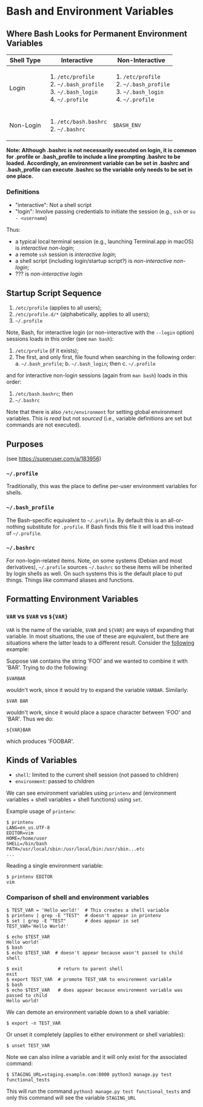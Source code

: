 Bash and Environment Variables
==============================

Where Bash Looks for Permanent Environment Variables
----------------------------------------------------

 Shell Type |      Interactive      |    Non-Interactive
------------|-----------------------|---------------------
Login       | <ol><li>`/etc/profile`</li><li>`~/.bash_profile`</li><li>`~/.bash_login`</li><li>`~/.profile`</li></ol>     | <ol><li>`/etc/profile`</li><li>`~/.bash_profile`</li><li>`~/.bash_login`</li><li>`~/.profile`</li></ol>
Non-Login   | <ol><li>`/etc/bash.bashrc`</li><li>`~/.bashrc`</li></ol> | `$BASH_ENV`


**Note: Although .bashrc is not necessarily executed on login, it is common for .profile or .bash_profile to include a line prompting
.bashrc to be loaded. Accordingly, an environment variable can be set in .bashrc and .bash_profile can execute .bashrc so the variable
only needs to be set in one place.**

### Definitions ###

- "interactive": Not a shell script
- "login": Involve passing credentials to initiate the session (e.g., `ssh` or `su - <username`)

Thus:
- a typical local terminal session (e.g., launching Terminal.app in macOS) is *interactive* *non-login*;
- a remote `ssh` session is *interactive* *login*;
- a shell script (including login/startup script?) is *non-interactive* *non-login*;
- ??? is *non-interactive* *login*

Startup Script Sequence
-----------------------
1. `/etc/profile` (applies to all users);
2. `/etc/profile.d/*` (alphabetically, applies to all users);
3. `~/.profile`

Note, Bash, for interactive login (or non-interactive with the `--login` option) sessions loads in this order (see 
`man bash`):

1. `/etc/profile` (if it exists);
2. The first, and only first, file found when searching in the following order:
  a. `~/.bash_profile`;
  b. `~/.bash_login`; then
  c. `~/.profile`

and for interactive non-login sessions (again from `man bash`) loads in this order:

1. `/etc/bash.bashrc`; then
2. `~/.bashrc`

Note that there is also `/etc/environment` for setting global environment variables. This is *read* but not *sourced*
(i.e., variable definitions are set but commands are not executed).

Purposes
--------
(see <https://superuser.com/a/183956>)

### `~/.profile` ###
Traditionally, this was the place to define per-user environment variables for shells.

### `~/.bash_profile` ###
The Bash-specific equivalent to `~/.profile`. By default this is an all-or-nothing substitute for `.profile`. If Bash
finds this file it will load this instead of `~/.profile`.

### `~/.bashrc` ###
For non-login-related items. Note, on some systems (Debian and most derivatives), `~/.profile` sources `~/.bashrc` so these
items will be inherited by login shells as well. On such systems this is the default place to put things. Things like
command aliases and functions.

Formatting Environment Variables
--------------------------------

### `VAR` vs `$VAR` vs `${VAR}` ###

`VAR` is the name of the variable, `$VAR` and `${VAR}` are ways of expanding that variable. In most situations, the use of these are
equivalent, but there are situations where the latter leads to a different result. Consider the [following][link01] example:

Suppose `VAR` contains the string 'FOO' and we wanted to combine it with 'BAR'. Trying to do the following:
```
$VARBAR
```
wouldn't work, since it would try to expand the variable `VARBAR`. Similarly:
```
$VAR BAR
```
wouldn't work, since it would place a space character between 'FOO' and 'BAR'. Thus we do:
```
${VAR}BAR
```
which produces 'FOOBAR'.

Kinds of Variables
------------------

- `shell`: limited to the current shell session (not passed to children)
- `environment`: passed to children

We can see environment variables using `printenv` and (environment variables + shell variables + shell functions) using `set`.

Example usage of `printenv`:
```console
$ printenv
LANG=en_us.UTF-8
EDITOR=vim
HOME=/home/user
SHELL=/bin/bash
PATH=/usr/local/sbin:/usr/local/bin:/usr/sbin...etc
...
```

Reading a single environment variable:
```console
$ printenv EDITOR
vim
```

### Comparison of shell and environment variables ###

```console
$ TEST_VAR = 'Hello world!'  # This creates a shell variable
$ printenv | grep -E "TEST"  # doesn't appear in printenv
$ set | grep -E "TEST"       # does appear in set
TEST_VAR='Hello World!'
```

```console
$ echo $TEST_VAR
Hello world!
$ bash
$ echo $TEST_VAR  # doesn't appear because wasn't passed to child shell
```

```console
$ exit             # return to parent shell
exit
$ export TEST_VAR  # promote TEST_VAR to environment variable
$ bash
$ echo $TEST_VAR   # does appear because environment variable was passed to child
Hello world!
```

We can demote an environment variable down to a shell variable:
```console
$ export -n TEST_VAR
```

Or unset it completely (applies to either environment or shell variables):
```console
$ unset TEST_VAR
```


Note we can also inline a variable and it will only exist for the associated command:
```console
$ STAGING_URL=staging.example.com:8000 python3 manage.py test functional_tests
```
This will run the command `python3 manage.py test functional_tests` and only this command will see the variable `STAGING_URL`



[link01]: https://stackoverflow.com/questions/1416024/bash-path-and-path
